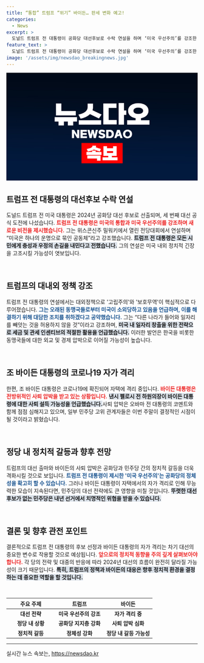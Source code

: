 ```yaml
---
title: “통합” 트럼프 “위기” 바이든… 판세 변화 예고!
categories:
  - News
excerpt: >
  도널드 트럼프 전 대통령이 공화당 대선후보로 수락 연설을 하며 ‘미국 우선주의’를 강조한 가운데, 조 바이든 대통령은 코로나19 확진으로 자택 격리에 들어갔다. 바이든에 대한 사퇴 압박이 커지는 상황에서 정치적 긴장감이 더욱 고조되고 있다.
feature_text: >
  도널드 트럼프 전 대통령이 공화당 대선후보로 수락 연설을 하며 ‘미국 우선주의’를 강조한 가운데, 조 바이든 대통령은 코로나19 확진으로 자택 격리에 들어갔다. 바이든에 대한 사퇴 압박이 커지는 상황에서 정치적 긴장감이 더욱 고조되고 있다.
image: '/assets/img/newsdao_breakingnews.jpg'
---
```


<p><img src="/assets/img/newsdao_breakingnews.jpg" alt="implanttips 속보" /></p>

<h2 data-ke-size="size26">트럼프 전 대통령의 대선후보 수락 연설</h2>

<p data-ke-size="size16">도널드 트럼프 전 미국 대통령은 2024년 공화당 대선 후보로 선출되며, 세 번째 대선 공식 도전에 나섰습니다. <b><span style="color: #ee2323;">트럼프 전 대통령은 미국의 통합과 미국 우선주의를 강조하며 새로운 비전을 제시했습니다.</span></b>  그는 위스콘신주 밀워키에서 열린 전당대회에서 연설하며 “미국은 하나의 운명으로 묶인 공동체”라고 강조했습니다. <b><span style="background-color: #21538527;">트럼프 전 대통령은 모든 시민에게 충성과 우정의 손길을 내민다고 전했습니다.</span></b> 그의 연설은 미국 내외 정치적 긴장을 고조시킬 가능성이 엿보입니다.</p>

<p data-ke-size="size16">&nbsp;</p>

<h2 data-ke-size="size26">트럼프의 대내외 정책 강조</h2>

<p data-ke-size="size16">트럼프 전 대통령의 연설에서는 대외정책으로 '고립주의'와 '보호무역'이 핵심적으로 다루어졌습니다. <b><span style="color: #1a5490;">그는 오래된 동맹국들로부터 미국이 소외당하고 있음을 언급하며, 이를 해결하기 위해 대담한 조치를 취하겠다고 공약했습니다.</span></b> 그는 “다른 나라가 들어와 일자리를 빼앗는 것을 허용하지 않을 것”이라고 강조하며, <b><span style="background-color: #21538527;">미국 내 일자리 창출을 위한 전략으로 세금 및 관세 인센티브의 적절한 활용을 언급했습니다.</span></b> 이러한 발언은 한국을 비롯한 동맹국들에 대한 외교 및 경제 압박으로 이어질 가능성이 높습니다.</p>

<p data-ke-size="size16">&nbsp;</p>

<h2 data-ke-size="size26">조 바이든 대통령의 코로나19 자가 격리</h2>

<p data-ke-size="size16">한편, 조 바이든 대통령은 코로나19에 확진되어 자택에 격리 중입니다. <b><span style="color: #ee2323;">바이든 대통령은 전방위적인 사퇴 압박을 받고 있는 상황입니다.</span></b> <b><span style="background-color: #21538527;">낸시 펠로시 전 하원의장이 바이든 대통령에 대한 사퇴 설득 가능성을 언급했습니다.</span></b>사퇴 압박은 오바마 전 대통령의 코멘트와 함께 점점 심해지고 있으며, 일부 민주당 고위 관계자들은 이번 주말이 결정적인 시점이 될 것이라고 밝혔습니다.</p>

<p data-ke-size="size16">&nbsp;</p>

<h2 data-ke-size="size26">정당 내 정치적 갈등과 향후 전망</h2>

<p data-ke-size="size16">트럼프의 대선 출마와 바이든의 사퇴 압박은 공화당과 민주당 간의 정치적 갈등을 더욱 격화시킬 것으로 보입니다. <b><span style="color: #1a5490;">트럼프 전 대통령이 제시한 '미국 우선주의'는 공화당의 정체성을 확고히 할 수 있습니다.</span></b> 그러나 바이든 대통령이 자택에서의 자가 격리로 인해 무능력한 모습이 지속된다면, 민주당의 대선 전략에도 큰 영향을 미칠 것입니다. <b><span style="background-color: #21538527;">뚜렷한 대선 후보가 없는 민주당은 내년 선거에서 치명적인 위협을 받을 수 있습니다.</span></b></p>

<p data-ke-size="size16">&nbsp;</p>

<h2 data-ke-size="size26">결론 및 향후 관전 포인트</h2>

<p data-ke-size="size16">결론적으로 트럼프 전 대통령의 후보 선정과 바이든 대통령의 자가 격리는 차기 대선의 중요한 변수로 작용할 것으로 예상됩니다. <b><span style="color: #ee2323;">앞으로의 정치적 동향을 주의 깊게 살펴보아야 합니다.</span></b> 각 당의 전략 및 대중의 반응에 따라 2024년 대선의 흐름이 완전히 달라질 가능성이 크기 때문입니다. <b><span style="background-color: #21538527;">특히, 트럼프의 정책과 바이든의 대응은 향후 정치적 환경을 결정하는 데 중요한 역할을 할 것입니다.</span></b></p>

<p data-ke-size="size16">&nbsp;</p>

<table>
<thead>
<tr>
<th style="text-align: center; width: 33.3333%;"><b>주요 주제</b></th>
<th style="text-align: center; width: 33.3333%;"><b>트럼프</b></th>
<th style="text-align: center; width: 33.3333%;"><b>바이든</b></th>
</tr>
</thead>
<tbody>
<tr>
<td style="text-align: center; height: 17px;"><b>대선 전략</b></td>
<td style="text-align: center; height: 17px;"><b>미국 우선주의 강조</b></td>
<td style="text-align: center; height: 17px;"><b>자가 격리 중</b></td>
</tr>
<tr>
<td style="text-align: center; height: 17px;"><b>정당 내 상황</b></td>
<td style="text-align: center; height: 17px;"><b>공화당 지지층 강화</b></td>
<td style="text-align: center; height: 17px;"><b>사퇴 압박 심화</b></td>
</tr>
<tr>
<td style="text-align: center; height: 17px;"><b>정치적 갈등</b></td>
<td style="text-align: center; height: 17px;"><b>정체성 강화</b></td>
<td style="text-align: center; height: 17px;"><b>정당 내 갈등 가능성</b></td>
</tr>
</tbody>
</table>

<hr>
실시간 뉴스 속보는, <a href="https://newsdao.kr" rel="dofollow">https://newsdao.kr</a>


